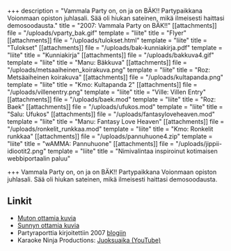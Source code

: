 +++
description = "Vammala Party on, on ja on BÄK!! Partypaikkana Voionmaan opiston juhlasali. Sää oli hiukan sateinen, mikä ilmeisesti haittasi demosoodausta."
title = "2007: Vammala Party on BÄK!!"
[[attachments]]
file = "/uploads/vparty_bak.gif"
template = "liite"
title = "Flyer"
[[attachments]]
file = "/uploads/tulokset.html"
template = "liite"
title = "Tulokset"
[[attachments]]
file = "/uploads/bak-kunniakirja.pdf"
template = "liite"
title = "Kunniakirja"
[[attachments]]
file = "/uploads/bakkuva4.gif"
template = "liite"
title = "Manu: Bäkkuva"
[[attachments]]
file = "/uploads/metsaaiheinen_koirakuva.png"
template = "liite"
title = "Roz: Metsäaiheinen koirakuva"
[[attachments]]
file = "/uploads/kultapanda.png"
template = "liite"
title = "Kmo: Kultapanda 2"
[[attachments]]
file = "/uploads/villenentry.png"
template = "liite"
title = "Ville: Villen Entry"
[[attachments]]
file = "/uploads/baek.mod"
template = "liite"
title = "Roz: Baek"
[[attachments]]
file = "/uploads/ufukos.mod"
template = "liite"
title = "Salu: Ufukos"
[[attachments]]
file = "/uploads/fantasyloveheaven.mod"
template = "liite"
title = "Manu: Fantasy Love Heaven"
[[attachments]]
file = "/uploads/ronkelit_runkkaa.mod"
template = "liite"
title = "Kmo: Ronkelit runkkaa"
[[attachments]]
file = "/uploads/pannuhuone4.zip"
template = "liite"
title = "wAMMA: Pannuhuone"
[[attachments]]
file = "/uploads/jippii-idiootit2.png"
template = "liite"
title = "Nimivalintaa inspiroinut kotimaisen webbiportaalin paluu"

+++
Vammala Party on, on ja on BÄK!! Partypaikkana Voionmaan opiston juhlasali. Sää oli hiukan sateinen, mikä ilmeisesti haittasi demosoodausta.

## Linkit

* [Muton ottamia kuvia](http://www.kejjo.fi/peijaiset2007/)
* [Sunnyn ottamia kuvia](http://ftp.kameli.net/pub/vammalaparty/photos-2007/sunny)
* Partyraporttia kirjoitettiin 2007 [blogiin](http://vammalaparty.blogspot.fi/)
* Karaoke Ninja Productions: [Juoksuaika (YouTube)](http://www.youtube.com/watch?v=D0TgOrK6XuE)
